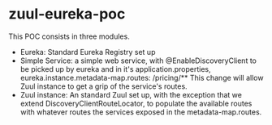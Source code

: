 # zuul-eureka-poc
This POC consists in three modules.
* Eureka: Standard Eureka Registry set up
* Simple Service: a simple web service, with @EnableDiscoveryClient to be picked up by eureka and in it's application.properties, eureka.instance.metadata-map.routes: /pricing/** 
  This change will allow Zuul instance to get a grip of the service's routes.
 * Zuul instance: An standard Zuul set up, with the exception that we extend DiscoveryClientRouteLocator, to populate the available routes with whatever routes the services
 exposed in the metadata-map.routes.
